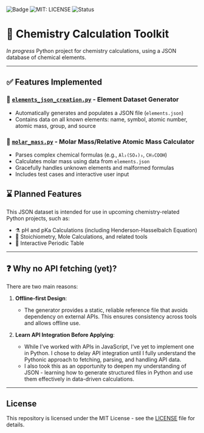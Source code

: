 ![Badge](https://img.shields.io/badge/Python-3.13-blue)
![MIT: LICENSE](https://img.shields.io/badge/License-MIT-yellow.svg)
![Status](https://img.shields.io/badge/status-in--progress-yellow)

# 🔬 Chemistry Calculation Toolkit
*In progress* Python project for chemistry calculations, using a JSON database of chemical elements.

---

## ✅ Features Implemented

### 📁 [`elements_json_creation.py`](./elements_json_creation.py) - Element Dataset Generator
- Automatically generates and populates a JSON file (`elements.json`)
- Contains data on all known elements: name, symbol, atomic number, atomic mass, group, and source

### 📁 [`molar_mass.py`](./molar_mass.py) - Molar Mass/Relative Atomic Mass Calculator
- Parses complex chemical formulas (e.g., `Al₂(SO₄)₃`, `CH₃COOH`)
- Calculates molar mass using data from `elements.json`
- Gracefully handles unknown elements and malformed formulas
- Includes test cases and interactive user input

## ⌛ Planned Features

This JSON dataset is intended for use in upcoming chemistry-related Python projects, such as:
- ⚗️ pH and pKa Calculations (including Henderson-Hasselbalch Equation)
- 🧪 Stoichiometry, Mole Calculations, and related tools
- 🧾 Interactive Periodic Table

---

## ❓ Why no API fetching (yet)?
There are two main reasons:
1. **Offline-first Design**:
   - The generator provides a static, reliable reference file that avoids dependency on external APIs. This ensures consistency across tools and allows offline use.
     
2. **Learn API Integration Before Applying**:
   - While I’ve worked with APIs in JavaScript, I’ve yet to implement one in Python. I chose to delay API integration until I fully understand the Pythonic approach to fetching, parsing, and handling API data.
   - I also took this as an opportunity to deepen my understanding of JSON - learning how to generate structured files in Python and use them effectively in data-driven calculations.

---

## License
This repository is licensed under the MIT License - see the [LICENSE](./LICENSE) file for details.
